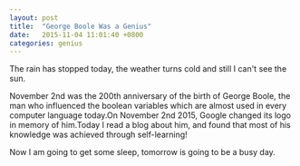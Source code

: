 ```yaml
---
layout: post
title:  "George Boole Was a Genius"
date:   2015-11-04 11:01:40 +0800
categories: genius
---
```


The rain has stopped today, the weather turns cold and still I can't see the sun.

November 2nd  was the 200th anniversary of the birth of George Boole, the man who influenced the boolean variables which are almost used in every computer language today.On November 2nd 2015, Google changed its logo in memory of him.Today I read a blog about him, and found that most of his knowledge was achieved through self-learning!

Now I am going to get some sleep, tomorrow is going to be a busy day.